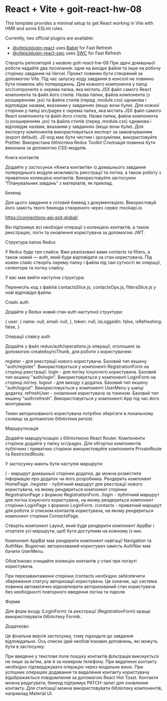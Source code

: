 # React + Vite + goit-react-hw-08

This template provides a minimal setup to get React working in Vite with HMR and some ESLint rules.

Currently, two official plugins are available:

- [@vitejs/plugin-react](https://github.com/vitejs/vite-plugin-react/blob/main/packages/plugin-react/README.md) uses [Babel](https://babeljs.io/) for Fast Refresh
- [@vitejs/plugin-react-swc](https://github.com/vitejs/vite-plugin-react-swc) uses [SWC](https://swc.rs/) for Fast Refresh

Створіть репозиторій з назвою goit-react-hw-08
При здачі домашньої роботи надайте два посилання: одне на вихідні файли та інше на робочу сторінку завдання на Vercel.
Проект повинен бути створений за допомогою Vite.
Під час запуску коду завдання в консолі не повинно бути помилок або попереджень.
Для кожного компонента у папці src/components є окрема папка, яка містить JSX файл самого React компонента та файл його стилів. Назва папки, файла компонента (з розширенням .jsx) та файла стилів (перед .module.css) однакова і відповідає назвам, вказаним у завданнях (якщо вони були).
Для кожної сторінки у папці src/pages є окрема папка, яка містить JSX файл самого React компонента та файл його стилів. Назва папки, файла компонента (з розширенням .jsx) та файла стилів (перед .module.css) однакова і відповідає назвам, вказаним у завданнях (якщо вони були).
Для експорту компонентів використовується експорт за замовчуванням (export default).
JS-код має бути чистим і зрозумілим, використовуйте Prettier.
Використана бібліотека Redux Toolkit
Стилізація повинна бути виконана за допомогою CSS-модулів.

Книга контактів

Додайте у застосунок «Книга контактів» із домашнього завдання попереднього модуля можливість реєстрації та логіна, а також роботу з приватною колекцією контактів. Використовуйте застосунок "Планувальник завдань" з матеріалів, як приклад.

Бекенд

Для цього завдання є готовий бекенд з документацією. Використовуй його замість твого бекенда створеного через сервіс mockapi.io.

https://connections-api.goit.global/

Він підтримує всі необхідні операції з колекцією контактів, а також реєстрацію, логін та оновлення користувача за допомогою JWT.

Структура папок Redux

У Redux буде три слайси. Вже реалізовані вами contacts та filters, а також новий — auth, який буде відповідати за стан користувача. Під кожен слайс створіть окрему папку і файли під такі сутності як операції, селектори та логіку слайсу.

У вас має вийти наступна структура:

Перенесіть код з файлів contactsSlice.js, contactsOps.js, filtersSlice.js у нові відповідні файли.

Слайс auth

Додайте у Redux новий стан auth наступної структури:

{
  user: {
    name: null,
    email: null,
  },
  token: null,
  isLoggedIn: false,
  isRefreshing: false,
}

Операції слайсу auth

Додайте у файл redux/auth/operations.js операції, оголошені за допомогою createAsyncThunk, для роботи з користувачем:

register - для реєстрації нового користувача. Базовий тип екшену "auth/register". Використовується у компоненті RegistrationForm на сторінці реєстрації.
login - для логіну існуючого користувача. Базовий тип екшену "auth/login". Використовується у компоненті LoginForm на сторінці логіну.
logout - для виходу з додатка. Базовий тип екшену "auth/logout". Використовується у компоненті UserMenu у шапці додатку.
refreshUser - оновлення користувача за токеном. Базовий тип екшену "auth/refresh". Використовується у компоненті App під час його монтування.

Токен авторизованого користувача потрібно зберігати в локальному сховищі за допомогою бібліотеки persist.

Маршрутизація

Додайте маршрутизацію з бібліотекою React Router. Компоненти сторінок додайте у папку src/pages. Для обгортки компонентів публічних і приватних сторінок використовуйте компоненти PrivateRoute та RestrictedRoute.

У застосунку мають бути наступні маршрути:

/ - маршрут домашньої сторінки додатка, де можна розмістити інформацію про додаток чи його розробника. Рендерить компонент HomePage.
/register - публічний маршрут для реєстрації нового користувача, на якому рендериться компонент сторінки RegistrationPage з формою RegistrationForm.
/login - публічний маршрут для логіна існуючого користувача, на якому рендериться компонент сторінки LoginPage з формою LoginForm.
/contacts - приватний маршрут для роботи зі списком контактів користувача, на якому рендериться компонент сторінки ContactsPage.

Створіть компонент Layout, який буде рендерити компонент AppBar і огортати усі маршрути, щоб бути доступним на кожному із них. 

Компонент AppBar має рендерити компонент навігації Navigation та AuthNav. Водночас авторизований користувач замість AuthNav має бачити UserMenu.

Обов’язково очищайте колекцію контактів у стані при логауті користувача.

При перезавантаженні сторінки /contacts необхідно забезпечити збереження статусу авторизації користувача. Це означає, що система повинна автоматично відновлювати авторизований стан користувача без необхідності повторного введення логіна та пароля.

Форми

Для форм входу (LoginForm) та реєстрації (RegistrationForm) краще використовувати бібліотеку Formik.

Додатково

Це фінальна версія застосунку, тому підходьте до завдання відповідально. Ось список ідей необов'язкових доповнень, які можуть бути в застосунку:

При введенні у текстове поле пошуку контактів фільтрація виконується не лише за ім'ям, але й за номером телефону.
При видаленні контакту необхідно підтверджувати операцію через модальне вікно.
При успішних операціях додавання та видалення контакту користувачу відображається повідомлення за допомогою React Hot Toast.
Контакти можна редагувати, бекенд підтримує PATCH-запит для оновлення контакту.
Для стилізації можна використовувати бібліотеку компонентів, наприклад Material UI.
